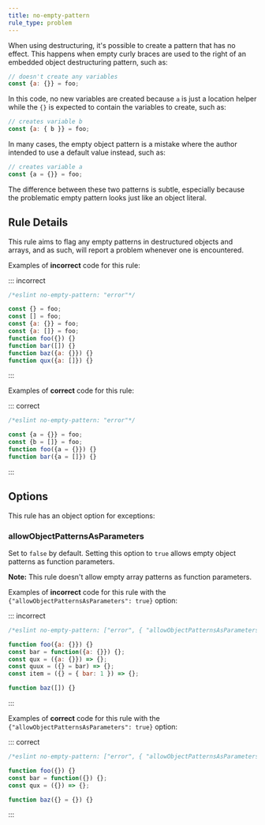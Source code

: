 ```yaml
---
title: no-empty-pattern
rule_type: problem
---
```




When using destructuring, it's possible to create a pattern that has no effect. This happens when empty curly braces are used to the right of an embedded object destructuring pattern, such as:

```js
// doesn't create any variables
const {a: {}} = foo;
```

In this code, no new variables are created because `a` is just a location helper while the `{}` is expected to contain the variables to create, such as:

```js
// creates variable b
const {a: { b }} = foo;
```

In many cases, the empty object pattern is a mistake where the author intended to use a default value instead, such as:

```js
// creates variable a
const {a = {}} = foo;
```

The difference between these two patterns is subtle, especially because the problematic empty pattern looks just like an object literal.

## Rule Details

This rule aims to flag any empty patterns in destructured objects and arrays, and as such, will report a problem whenever one is encountered.

Examples of **incorrect** code for this rule:

::: incorrect

```js
/*eslint no-empty-pattern: "error"*/

const {} = foo;
const [] = foo;
const {a: {}} = foo;
const {a: []} = foo;
function foo({}) {}
function bar([]) {}
function baz({a: {}}) {}
function qux({a: []}) {}
```

:::

Examples of **correct** code for this rule:

::: correct

```js
/*eslint no-empty-pattern: "error"*/

const {a = {}} = foo;
const {b = []} = foo;
function foo({a = {}}) {}
function bar({a = []}) {}
```

:::

## Options

This rule has an object option for exceptions:

### allowObjectPatternsAsParameters

Set to `false` by default. Setting this option to `true` allows empty object patterns as function parameters.

**Note:** This rule doesn't allow empty array patterns as function parameters.

Examples of **incorrect** code for this rule with the `{"allowObjectPatternsAsParameters": true}` option:

::: incorrect

```js
/*eslint no-empty-pattern: ["error", { "allowObjectPatternsAsParameters": true }]*/

function foo({a: {}}) {}
const bar = function({a: {}}) {};
const qux = ({a: {}}) => {};
const quux = ({} = bar) => {};
const item = ({} = { bar: 1 }) => {};

function baz([]) {}
```

:::

Examples of **correct** code for this rule with the `{"allowObjectPatternsAsParameters": true}` option:

::: correct

```js
/*eslint no-empty-pattern: ["error", { "allowObjectPatternsAsParameters": true }]*/

function foo({}) {}
const bar = function({}) {};
const qux = ({}) => {};

function baz({} = {}) {}
```

:::
